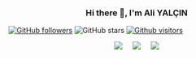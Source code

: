 <h3 align='center'> Hi there 👋, I'm Ali YALÇIN </h3>

[![GitHub followers](https://img.shields.io/github/followers/maliyalcin?style=social)](https://github.com/maliyalcin?tab=followers)
![GitHub stars](https://img.shields.io/github/stars/maliyalcin?style=social)
[![Github visitors](https://visitor-badge.glitch.me/badge?page_id=maliyalcin.visitor-badge)](https://GitHub.com/maliyalcin/StrapDown.js/stargazers/)

<p align='center'>
  <a href="https://twitter.com/maliyalcin08"><img src="https://img.shields.io/badge/twitter-%231DA1F2.svg?&style=for-the-badge&logo=twitter&logoColor=white" /></a>&nbsp;&nbsp;&nbsp;&nbsp;
  <a href="https://www.linkedin.com/in/maliyalcin/"><img src="https://img.shields.io/badge/linkedin-%230077B5.svg?&style=for-the-badge&logo=linkedin&logoColor=white" /></a>&nbsp;&nbsp;&nbsp;&nbsp;
  <a href="mailto:maliyalcin08@gmail.com"><img src="https://img.shields.io/badge/Outlook-0078D4.svg?&style=for-the-badge&logo=microsoft%20outlook&logoColor=white" /></a>
</p>
